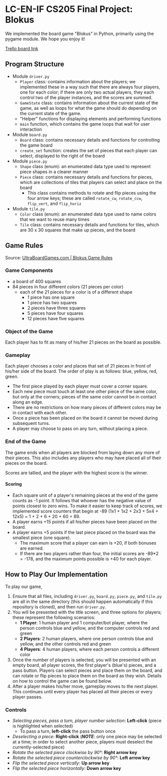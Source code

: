 # LC-EN-IF CS205 Final Project: Blokus

We implemented the board game "Blokus" in Python, primarily using the pygame module. We hope you enjoy it!

[Trello board link](https://trello.com/b/i069mBvd/final-project)

## Program Structure

* Module `driver.py`
    * `Player` class: contains information about the players; we implemented these in a way such that there are always
    four players, one for each color; if there are only two actual players, they each control two of the player
    instances, and the scores are summed.
    * `GameState` class: contains information about the current state of the game, as well as loops for what the game
    should do depending on the current state of the game.
    * "Helper" functions for displaying elements and performing functions
    * `main` function, which contains the game loops that wait for user interaction
* Module `board.py`
    * `Board` class: contains necessary details and functions for controlling the game board
    * `create_set` function: creates the set of pieces that each player can select, displayed to the right of the board
* Module `piece.py`
    * `Shape` class (enum): an enumerated data type used to represent piece shapes in a clearer manner
    * `Piece` class: contains necessary details and functions for pieces, which are collections of tiles that players can
    select and place on the board
        * This class contains methods to rotate and flip pieces using the four arrow keys; these are called `rotate_cw`,
        `rotate_ccw`, `flip_vert`, and `flip_horiz`
* Module `tile.py`
    * `Color` class (enum): an enumerated data type used to name colors that we want to reuse many times
    * `Tile` class: contains necessary details and functions for tiles, which are 30 x 30 squares that make up pieces,
    and the board
      
## Game Rules

Source: [UltraBoardGames.com | Blokus Game Rules](https://www.ultraboardgames.com/blokus/game-rules.php)

### Game Components

* a board of 400 squares
* 84 pieces in four different colors (21 pieces per color)
    * each of the 21 pieces for a color is of a different shape
        * 1 piece has one square
        * 1 piece has two squares
        * 2 pieces have three squares
        * 5 pieces have four squares
        * 12 pieces have five squares
    
### Object of the Game

Each player has to fit as many of his/her 21 pieces on the board as possible.

### Gameplay

Each player chooses a color and places that set of 21 pieces in front of his/her side of the board. The order of play
is as follows: blue, yellow, red, green.
* The first piece played by each player must cover a corner square.
* Each new piece must touch at least one other piece of the same color, but only at the corners; pieces of the same
color cannot be in contact along an edge.
* There are no restrictions on how many pieces of different colors may be in contact with each other.
* Once a piece has been placed on the board it cannot be moved during subsequent turns.
* A player may choose to pass on any turn, without placing a piece.

### End of the Game

The game ends when all players are blocked from laying down any more of their pieces. This also includes any players
who may have placed all of their pieces on the board.

Scores are tallied, and the player with the highest score is the winner.

#### Scoring

* Each square unit of a player's remaining pieces at the end of the game counts as -1 point. It follows that whoever
has the negative value of points closest to zero wins. To make it easier to keep track of scores, we implemented score
counters that begin at -89 (1x1 + 1x2 + 2x3 + 5x4 + 12x5) = 1 + 2 + 6 + 20 + 60 = 89.
* A player earns +15 points if all his/her pieces have been placed on the board.
* A player earns +5 points if the last piece placed on the board was the smallest piece (one square).
    * The maximum score that a player can earn is +20, if both bonuses are earned.
    * If there are two players rather than four, the initial scores are -89*2 = -178, and the maximum points possible
    is +40 for each player.

## How to Play Our Implementation

To play our game,

1. Ensure that all files, including `driver.py`, `board.py`, `piece.py`, and `tile.py` are all in the
same directory (this should happen automatically if this repository is cloned), and then run `driver.py`.
2. You will be presented with the title screen, and three options for players; these represent the following scenarios:
    * **1 Player**: 1 human player and 1 computer/bot player, where the person controls blue and yellow, and the
      computer controls red and green
    * **2 Players**: 2 human players, where one person controls blue and yellow, and the other controls red and green
    * **4 Players**: 4 human players, where each person controls a different color
3. Once the number of players is selected, you will be presented with an empty board, all player scores, the first
player's (blue's) pieces, and a pass button. Players can select pieces and place them on the board, and can rotate or
flip pieces to place them on the board as they wish. Details on how to control the game can be found below.
4. After a player makes his/her move, gameplay moves to the next player. This continues until every player has placed
all their pieces or every player passes.

### Controls

* *Selecting pieces, pass a turn, player number selection*: **Left-click** (piece is highlighted when selected)
  * To pass a turn, **left-click** the pass button once
* *Deselecting a piece*: **Right-click** (***NOTE***: only one piece may be selected at a time; in order to select another
piece, players must deselect the currently-selected piece)
* *Rotate the selected piece clockwise by 90°*: **Right arrow key**
* *Rotate the selected piece counterclockwise by 90°*: **Left arrow key**
* *Flip the selected piece vertically*: **Up arrow key**
* *Flip the selected piece horizontally*: **Down arrow key**
